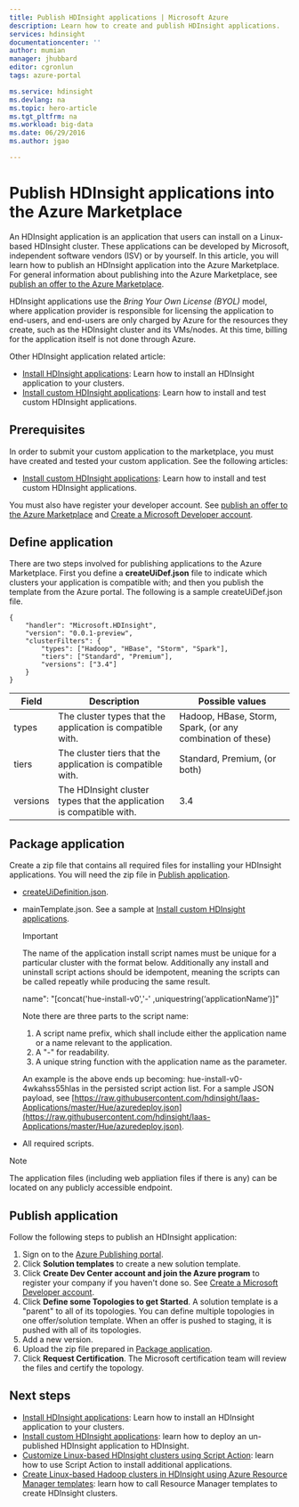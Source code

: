 ```yaml
---
title: Publish HDInsight applications | Microsoft Azure
description: Learn how to create and publish HDInsight applications.
services: hdinsight
documentationcenter: ''
author: mumian
manager: jhubbard
editor: cgronlun
tags: azure-portal

ms.service: hdinsight
ms.devlang: na
ms.topic: hero-article
ms.tgt_pltfrm: na
ms.workload: big-data
ms.date: 06/29/2016
ms.author: jgao

---
```

# Publish HDInsight applications into the Azure Marketplace
An HDInsight application is an application that users can install on a Linux-based HDInsight cluster. These applications can be developed by Microsoft, independent software vendors (ISV) or by yourself. In this article, you will learn how to publish an HDInsight application into the Azure Marketplace.  For general information about publishing into the Azure Marketplace, see [publish an offer to the Azure Marketplace](../marketplace-publishing/marketplace-publishing-getting-started.md).

HDInsight applications use the *Bring Your Own License (BYOL)* model, where application provider is responsible for licensing the application to end-users, and end-users are only charged by Azure for the resources they create, such as the HDInsight cluster and its VMs/nodes. At this time, billing for the application itself is not done through Azure.

Other HDInsight application related article:

* [Install HDInsight applications](hdinsight-apps-install-applications.md): Learn how to install an HDInsight application to your clusters.
* [Install custom HDInsight applications](hdinsight-apps-install-custom-applications.md): Learn how to install and test custom HDInsight applications.

## Prerequisites
In order to submit your custom application to the marketplace, you must have created and tested your custom application. See the following articles:

* [Install custom HDInsight applications](hdinsight-apps-install-custom-applications.md): Learn how to install and test custom HDInsight applications.

You must also have register your developer account. See [publish an offer to the Azure Marketplace](../marketplace-publishing/marketplace-publishing-getting-started.md) and [Create a Microsoft Developer account](../marketplace-publishing/marketplace-publishing-accounts-creation-registration.md).

## Define application
There are two steps involved for publishing applications to the Azure Marketplace.  First you define a **createUiDef.json** file to indicate which clusters your application is compatible with; and then you publish the template from the Azure portal. The following is a sample createUiDef.json file.

    {
        "handler": "Microsoft.HDInsight",
        "version": "0.0.1-preview",
        "clusterFilters": {
            "types": ["Hadoop", "HBase", "Storm", "Spark"],
            "tiers": ["Standard", "Premium"],
            "versions": ["3.4"]
        }
    }


| Field | Description | Possible values |
| --- | --- | --- |
| types |The cluster types that the application is compatible with. |Hadoop, HBase, Storm, Spark, (or any combination of these) |
| tiers |The cluster tiers that the application is compatible with. |Standard, Premium, (or both) |
| versions |The HDInsight cluster types that the application is compatible with. |3.4 |

## Package application
Create a zip file that contains all required files for installing your HDInsight applications. You will need the zip file in [Publish application](#publish-application).

* [createUiDefinition.json](#define-application).
* mainTemplate.json. See a sample at [Install custom HDInsight applications](hdinsight-apps-install-custom-applications.md).
  
  > [!IMPORTANT]
  > The name of the application install script names must be unique for a particular cluster with the format below. Additionally any install and uninstall script actions should be idempotent, meaning the scripts can be called repeatly while producing the same result.
  > 
  > name": "[concat('hue-install-v0','-' ,uniquestring(‘applicationName’)]"
  > 
  > Note there are three parts to the script name:
  > 
  > 1. A script name prefix, which shall include either the application name or a name relevant to the application.
  > 2. A "-" for readability.
  > 3. A unique string function with the application name as the parameter.
  > 
  > An example is the above ends up becoming: hue-install-v0-4wkahss55hlas in the persisted script action list. For a sample JSON payload, see [https://raw.githubusercontent.com/hdinsight/Iaas-Applications/master/Hue/azuredeploy.json](https://raw.githubusercontent.com/hdinsight/Iaas-Applications/master/Hue/azuredeploy.json).
  > 
  > 
* All required scripts.

> [!NOTE]
> The application files (including web appliation files if there is any) can be located on any publicly accessible endpoint.
> 
> 

## Publish application
Follow the following steps to publish an HDInsight application:

1. Sign on to the [Azure Publishing portal](https://publish.windowsazure.com/).
2. Click **Solution templates** to create a new solution template.
3. Click **Create Dev Center account and join the Azure program** to register your company if you haven't done so.  See [Create a Microsoft Developer account](../marketplace-publishing/marketplace-publishing-accounts-creation-registration.md).
4. Click **Define some Topologies to get Started**. A solution template is a "parent" to all of its topologies. You can define multiple topologies in one offer/solution template. When an offer is pushed to staging, it is pushed with all of its topologies. 
5. Add a new version.
6. Upload the zip file prepared in [Package application](#package-application).  
7. Click **Request Certification**. The Microsoft certification team will review the files and certify the topology.

## Next steps
* [Install HDInsight applications](hdinsight-apps-install-applications.md): Learn how to install an HDInsight application to your clusters.
* [Install custom HDInsight applications](hdinsight-apps-install-custom-applications.md): learn how to deploy an un-published HDInsight application to HDInsight.
* [Customize Linux-based HDInsight clusters using Script Action](hdinsight-hadoop-customize-cluster-linux.md): learn how to use Script Action to install additional applications.
* [Create Linux-based Hadoop clusters in HDInsight using Azure Resource Manager templates](hdinsight-hadoop-create-linux-clusters-arm-templates.md): learn how to call Resource Manager templates to create HDInsight clusters.

